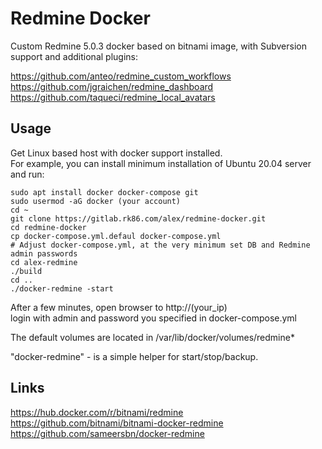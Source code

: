 # Redmine Docker

Custom Redmine 5.0.3 docker based on bitnami image, with Subversion support and additional plugins:

https://github.com/anteo/redmine_custom_workflows  
https://github.com/jgraichen/redmine_dashboard  
https://github.com/taqueci/redmine_local_avatars  

## Usage

Get Linux based host with docker support installed.  
For example, you can install minimum installation of Ubuntu 20.04 server and run:

```
sudo apt install docker docker-compose git
sudo usermod -aG docker (your account)
cd ~
git clone https://gitlab.rk86.com/alex/redmine-docker.git
cd redmine-docker
cp docker-compose.yml.defaul docker-compose.yml
# Adjust docker-compose.yml, at the very minimum set DB and Redmine admin passwords 
cd alex-redmine
./build
cd ..
./docker-redmine -start
```

After a few minutes, open browser to http://(your_ip)  
login with admin and password you specified in docker-compose.yml

The default volumes are located in /var/lib/docker/volumes/redmine*

"docker-redmine" - is a simple helper for start/stop/backup.

## Links
https://hub.docker.com/r/bitnami/redmine  
https://github.com/bitnami/bitnami-docker-redmine  
https://github.com/sameersbn/docker-redmine

